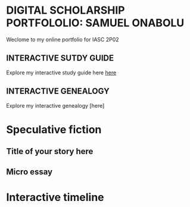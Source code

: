 # DIGITAL SCHOLARSHIP PORTFOLOLIO: SAMUEL ONABOLU 

Weclome to my online portfolio for IASC 2P02

## INTERACTIVE SUTDY GUIDE

Explore my interactive study guide here [here]()

## INTERACTIVE GENEALOGY

Explore my interactive genealogy [here]

# Speculative fiction

## Title of your story here

## Micro essay

# Interactive timeline
